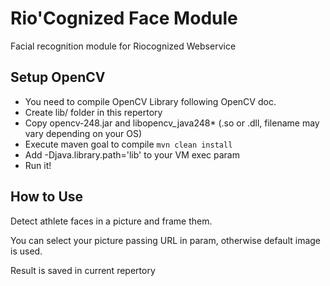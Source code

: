 Rio'Cognized Face Module
======================

Facial recognition module for Riocognized Webservice

## Setup OpenCV

- You need to compile OpenCV Library following OpenCV doc.
- Create lib/ folder in this repertory
- Copy opencv-248.jar and libopencv_java248* (.so or .dll, filename may vary depending on your OS)
- Execute maven goal to compile `mvn clean install`
- Add -Djava.library.path='lib' to your VM exec param
- Run it!

## How to Use

Detect athlete faces in a picture and frame them.

You can select your picture passing URL in param, otherwise default image is used.

Result is saved in current repertory




